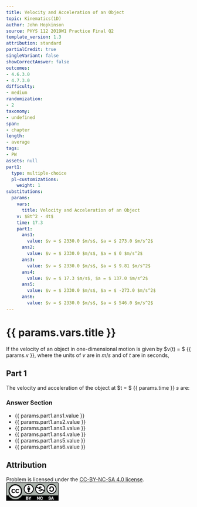 ```yaml
---
title: Velocity and Acceleration of an Object
topic: Kinematics(1D)
author: John Hopkinson
source: PHYS 112 2019W1 Practice Final Q2
template_version: 1.3
attribution: standard
partialCredit: true
singleVariant: false
showCorrectAnswer: false
outcomes:
- 4.6.3.0
- 4.7.3.0
difficulty:
- medium
randomization:
- 2
taxonomy:
- undefined
span:
- chapter
length:
- average
tags:
- PW
assets: null
part1:
  type: multiple-choice
  pl-customizations:
    weight: 1
substitutions:
  params:
    vars:
      title: Velocity and Acceleration of an Object
    v: $8t^2 - 4t$
    time: 17.3
    part1:
      ans1:
        value: $v = $ 2330.0 $m/s$, $a = $ 273.0 $m/s^2$
      ans2:
        value: $v = $ 2330.0 $m/s$, $a = $ 0 $m/s^2$
      ans3:
        value: $v = $ 2330.0 $m/s$, $a = $ 9.81 $m/s^2$
      ans4:
        value: $v = $ 17.3 $m/s$, $a = $ 137.0 $m/s^2$
      ans5:
        value: $v = $ 2330.0 $m/s$, $a = $ -273.0 $m/s^2$
      ans6:
        value: $v = $ 2330.0 $m/s$, $a = $ 546.0 $m/s^2$
---
```

# {{ params.vars.title }}
If the velocity of an object in one-dimensional motion is given by $v(t) = $ {{ params.v }}, where the units of $v$ are in $m/s$ and of $t$ are in seconds,

## Part 1

The velocity and acceleration of the object at $t = $ {{ params.time }} $s$ are:

### Answer Section

- {{ params.part1.ans1.value }}
- {{ params.part1.ans2.value }}
- {{ params.part1.ans3.value }}
- {{ params.part1.ans4.value }}
- {{ params.part1.ans5.value }}
- {{ params.part1.ans6.value }}

## Attribution

Problem is licensed under the [CC-BY-NC-SA 4.0 license](https://creativecommons.org/licenses/by-nc-sa/4.0/).<br> ![The Creative Commons 4.0 license requiring attribution-BY, non-commercial-NC, and share-alike-SA license.](https://raw.githubusercontent.com/firasm/bits/master/by-nc-sa.png)